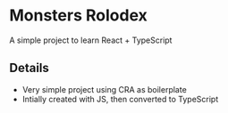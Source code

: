 # Monsters Rolodex
A simple project to learn React + TypeScript

## Details

- Very simple project using CRA as boilerplate
- Intially created with JS, then converted to TypeScript
